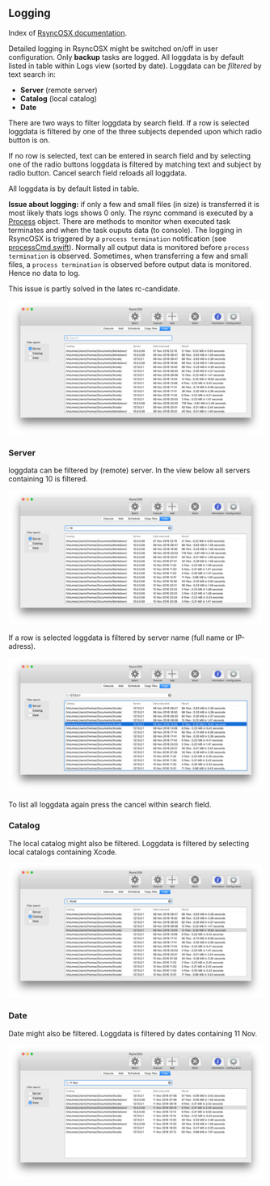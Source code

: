 ## Logging

Index of [RsyncOSX documentation](https://rsyncosx.github.io/Documentation/).

Detailed logging in RsyncOSX might be switched on/off in user configuration. Only **backup** tasks are logged. All loggdata is by default listed in table within Logs view (sorted by date). Loggdata can be _filtered_ by text search in:

- **Server** (remote server)
- **Catalog** (local catalog)
- **Date**

There are two ways to filter loggdata by search field. If a row is selected loggdata is filtered by one of the three subjects depended upon which radio button is on.

If no row is selected, text can be entered in search field and by selecting one of the radio buttons loggdata is filtered by matching text and subject by radio button. Cancel search field reloads all loggdata.

All loggdata is by default listed in table.

**Issue about logging:** if only a few and small files (in size) is transferred it is most likely thats logs shows 0 only. The rsync command is executed by a [Process](https://developer.apple.com/reference/foundation/process) object. There are methods to monitor when executed task terminates and when the task ouputs data (to console). The logging in RsyncOSX is triggered by a `process termination` notification (see [processCmd.swift](https://github.com/rsyncOSX/RsyncOSX/blob/master/RsyncOSX/processCmd.swift)). Normally all output data is monitored before `process termination` is observed. Sometimes, when transferring a few and small files,  a `process termination` is observed before output data is monitored. Hence no data to log.

This issue is partly solved in the lates rc-candidate.

![Schedule](screenshots/master/logging/log1.png)

### Server

loggdata can be filtered by (remote) server. In the view below all servers containing 10 is filtered.

![Schedule](screenshots/master/logging/log2.png)

If a row is selected loggdata is filtered by server name (full name or IP-adress).

![Schedule](screenshots/master/logging/log3.png)

To list all loggdata again press the cancel within search field.

### Catalog

The local catalog might also be filtered. Loggdata is filtered by selecting local catalogs containing Xcode.

![Schedule](screenshots/master/logging/log4.png)


### Date

Date might also be filtered. Loggdata is filtered by dates containing 11 Nov.

![Schedule](screenshots/master/logging/log5.png)
